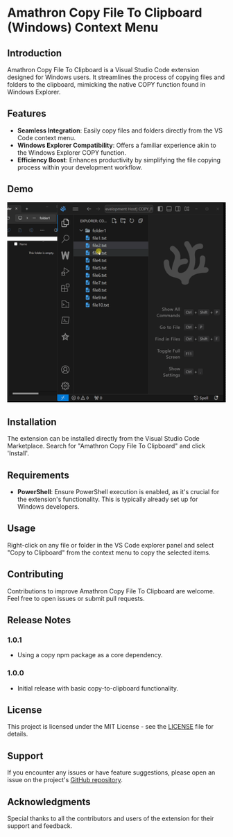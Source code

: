 # Amathron Copy File To Clipboard (Windows) Context Menu

## Introduction
Amathron Copy File To Clipboard is a Visual Studio Code extension designed for Windows users. It streamlines the process of copying files and folders to the clipboard, mimicking the native COPY function found in Windows Explorer.

## Features
- **Seamless Integration**: Easily copy files and folders directly from the VS Code context menu.
- **Windows Explorer Compatibility**: Offers a familiar experience akin to the Windows Explorer COPY function.
- **Efficiency Boost**: Enhances productivity by simplifying the file copying process within your development workflow.

## Demo
![Amathron Copy File To Clipboard Demo](./resources/amathron-vscodium-treeitem-copy-to-clipboard-win.gif)

## Installation
The extension can be installed directly from the Visual Studio Code Marketplace. Search for "Amathron Copy File To Clipboard" and click 'Install'.

## Requirements
- **PowerShell**: Ensure PowerShell execution is enabled, as it's crucial for the extension's functionality. This is typically already set up for Windows developers.

## Usage
Right-click on any file or folder in the VS Code explorer panel and select "Copy to Clipboard" from the context menu to copy the selected items.

## Contributing
Contributions to improve Amathron Copy File To Clipboard are welcome. Feel free to open issues or submit pull requests.

## Release Notes

### 1.0.1
- Using a copy npm package as a core dependency.

### 1.0.0
- Initial release with basic copy-to-clipboard functionality.

## License
This project is licensed under the MIT License - see the [LICENSE](LICENSE) file for details.

## Support
If you encounter any issues or have feature suggestions, please open an issue on the project's [GitHub repository](https://github.com/maxwowpow/a-vscodium-copy-file-win.git).

## Acknowledgments
Special thanks to all the contributors and users of the extension for their support and feedback.
